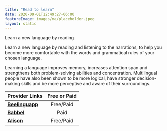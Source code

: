 ```yaml
---
title: "Read to learn"
date: 2020-09-01T12:49:27+06:00
featureImage: images/ma/placeholder.jpeg
layout: static
---
```


Learn a new language by reading

Learn a new language by reading and listening to the narrations, to help you become more comfortable with the words and grammatical rules of your chosen language.

Learning a language improves memory, increases attention span and strengthens both problem-solving abilities and concentration. Multilingual people have also been shown to be more logical, have stronger decision-making skills and be more perceptive and aware of their surroundings.

| Provider Links      | Free or Paid  |  
| :-----------          | :--------------:      |  
| [**Beelinguapp**](https://beelinguapp.com/) | Free/Paid | 
| [**Babbel**](https://www.babbel.com/en/magazine/which-language-should-you-learn-quiz) | Paid | 
| [**Alison**](https://alison.com/courses/language) | Free/Paid | 
  

<br/><br/>






